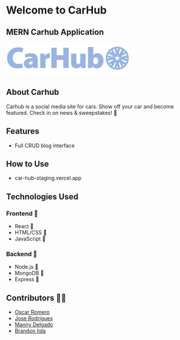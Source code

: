 # Welcome to CarHub
## MERN Carhub Application

![ CarHub Logo](/src/assets/icons/ch-logo.png)


## About Carhub

Carhub is a social media site for cars. 
Show off your car and become featured. 
Check in on news & sweepstakes! :checkered_flag:

## Features

- Full CRUD blog interface

## How to Use

- car-hub-staging.vercel.app

## Technologies Used

### Frontend :wrench:
- React :test_tube:
- HTML/CSS :test_tube:
- JavaScript :test_tube:

### Backend :wrench:
- Node.js :test_tube:
- MongoDB :test_tube:
- Express :test_tube:


## Contributors :technologist:
- [Oscar Romero](https://github.com/oromero7153)
- [Jose Rodrigues](https://github.com/jorodrig96)
- [Manny Delgado](https://github.com/MannyGDP)
- [Brandon Iida](https://github.com/oallelsefailo)